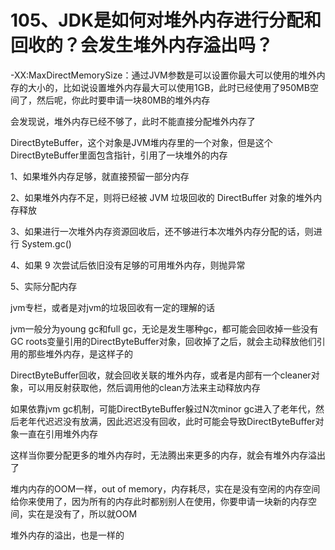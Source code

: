 # 105、JDK是如何对堆外内存进行分配和回收的？会发生堆外内存溢出吗？

-XX:MaxDirectMemorySize：通过JVM参数是可以设置你最大可以使用的堆外内存的大小的，比如说设置堆外内存最大可以使用1GB，此时已经使用了950MB空间了，然后呢，你此时要申请一块80MB的堆外内存

 

会发现说，堆外内存已经不够了，此时不能直接分配堆外内存了

 

DirectByteBuffer，这个对象是JVM堆内存里的一个对象，但是这个DirectByteBuffer里面包含指针，引用了一块堆外的内存

1、如果堆外内存足够，就直接预留一部分内存

2、如果堆外内存不足，则将已经被 JVM 垃圾回收的 DirectBuffer 对象的堆外内存释放

3、如果进行一次堆外内存资源回收后，还不够进行本次堆外内存分配的话，则进行 System.gc()

4、如果 9 次尝试后依旧没有足够的可用堆外内存，则抛异常

5、实际分配内存

 

jvm专栏，或者是对jvm的垃圾回收有一定的理解的话

 

jvm一般分为young gc和full gc，无论是发生哪种gc，都可能会回收掉一些没有GC roots变量引用的DirectByteBuffer对象，回收掉了之后，就会主动释放他们引用的那些堆外内存，是这样子的

 

DirectByteBuffer回收，就会回收关联的堆外内存，或者是内部有一个cleaner对象，可以用反射获取他，然后调用他的clean方法来主动释放内存

 

如果依靠jvm gc机制，可能DirectByteBuffer躲过N次minor gc进入了老年代，然后老年代迟迟没有放满，因此迟迟没有回收，此时可能会导致DirectByteBuffer对象一直在引用堆外内存

 

这样当你要分配更多的堆外内存时，无法腾出来更多的内存，就会有堆外内存溢出了

 

堆内内存的OOM一样，out of memory，内存耗尽，实在是没有空闲的内存空间给你来使用了，因为所有的内存此时都别别人在使用，你要申请一块新的内存空间，实在是没有了，所以就OOM

 

堆外内存的溢出，也是一样的
